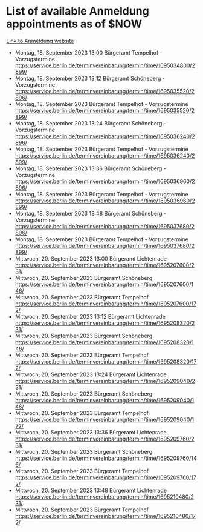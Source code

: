 # List of available Anmeldung appointments as of $NOW
[Link to Anmeldung website](https://service.berlin.de/terminvereinbarung/termin/tag.php?termin=1&anliegen[]=120686&dienstleisterlist=122210,122217,327316,122219,327312,122227,327314,122231,327346,122243,327348,122254,122252,329742,122260,329745,122262,329748,122271,327278,122273,327274,122277,327276,330436,122280,327294,122282,327290,122284,327292,122291,327270,122285,327266,122286,327264,122296,327268,150230,329760,122297,327286,122294,327284,122312,329763,122314,329775,122304,327330,122311,327334,122309,327332,317869,122281,327352,122279,329772,122283,122276,327324,122274,327326,122267,329766,122246,327318,122251,327320,122257,327322,122208,327298,122226,327300&herkunft=http%3A%2F%2Fservice.berlin.de%2Fdienstleistung%2F120686%2F)
- Montag, 18. September 2023 13:00 Bürgeramt Tempelhof - Vorzugstermine https://service.berlin.de/terminvereinbarung/termin/time/1695034800/2899/
- Montag, 18. September 2023 13:12 Bürgeramt Schöneberg - Vorzugstermine https://service.berlin.de/terminvereinbarung/termin/time/1695035520/2896/
- Montag, 18. September 2023  Bürgeramt Tempelhof - Vorzugstermine https://service.berlin.de/terminvereinbarung/termin/time/1695035520/2899/
- Montag, 18. September 2023 13:24 Bürgeramt Schöneberg - Vorzugstermine https://service.berlin.de/terminvereinbarung/termin/time/1695036240/2896/
- Montag, 18. September 2023  Bürgeramt Tempelhof - Vorzugstermine https://service.berlin.de/terminvereinbarung/termin/time/1695036240/2899/
- Montag, 18. September 2023 13:36 Bürgeramt Schöneberg - Vorzugstermine https://service.berlin.de/terminvereinbarung/termin/time/1695036960/2896/
- Montag, 18. September 2023  Bürgeramt Tempelhof - Vorzugstermine https://service.berlin.de/terminvereinbarung/termin/time/1695036960/2899/
- Montag, 18. September 2023 13:48 Bürgeramt Schöneberg - Vorzugstermine https://service.berlin.de/terminvereinbarung/termin/time/1695037680/2896/
- Montag, 18. September 2023  Bürgeramt Tempelhof - Vorzugstermine https://service.berlin.de/terminvereinbarung/termin/time/1695037680/2899/
- Mittwoch, 20. September 2023 13:00 Bürgeramt Lichtenrade https://service.berlin.de/terminvereinbarung/termin/time/1695207600/231/
- Mittwoch, 20. September 2023  Bürgeramt Schöneberg https://service.berlin.de/terminvereinbarung/termin/time/1695207600/146/
- Mittwoch, 20. September 2023  Bürgeramt Tempelhof https://service.berlin.de/terminvereinbarung/termin/time/1695207600/172/
- Mittwoch, 20. September 2023 13:12 Bürgeramt Lichtenrade https://service.berlin.de/terminvereinbarung/termin/time/1695208320/231/
- Mittwoch, 20. September 2023  Bürgeramt Schöneberg https://service.berlin.de/terminvereinbarung/termin/time/1695208320/146/
- Mittwoch, 20. September 2023  Bürgeramt Tempelhof https://service.berlin.de/terminvereinbarung/termin/time/1695208320/172/
- Mittwoch, 20. September 2023 13:24 Bürgeramt Lichtenrade https://service.berlin.de/terminvereinbarung/termin/time/1695209040/231/
- Mittwoch, 20. September 2023  Bürgeramt Schöneberg https://service.berlin.de/terminvereinbarung/termin/time/1695209040/146/
- Mittwoch, 20. September 2023  Bürgeramt Tempelhof https://service.berlin.de/terminvereinbarung/termin/time/1695209040/172/
- Mittwoch, 20. September 2023 13:36 Bürgeramt Lichtenrade https://service.berlin.de/terminvereinbarung/termin/time/1695209760/231/
- Mittwoch, 20. September 2023  Bürgeramt Schöneberg https://service.berlin.de/terminvereinbarung/termin/time/1695209760/146/
- Mittwoch, 20. September 2023  Bürgeramt Tempelhof https://service.berlin.de/terminvereinbarung/termin/time/1695209760/172/
- Mittwoch, 20. September 2023 13:48 Bürgeramt Lichtenrade https://service.berlin.de/terminvereinbarung/termin/time/1695210480/231/
- Mittwoch, 20. September 2023  Bürgeramt Tempelhof https://service.berlin.de/terminvereinbarung/termin/time/1695210480/172/
